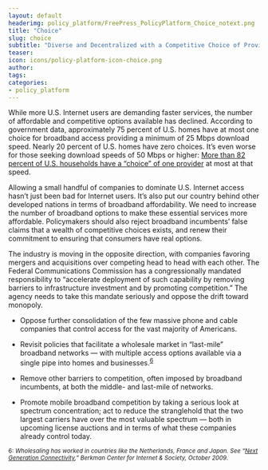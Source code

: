 ```yaml
---
layout: default
headerimg: policy_platform/FreePress_PolicyPlatform_Choice_notext.png
title: "Choice"
slug: choice
subtitle: "Diverse and Decentralized with a Competitive Choice of Providers"
teaser:
icon: icons/policy-platform-icon-choice.png
author:
tags:
categories:
- policy_platform
---
```

While more U.S. Internet users are demanding faster services, the number of affordable and competitive options available has declined. According to government data, approximately 75 percent of U.S. homes have at most one choice for broadband access providing a minimum of 25 Mbps download speed. Nearly 20 percent of U.S. homes have zero choices. It’s even worse for those seeking download speeds of 50 Mbps or higher: [More than 82 percent of U.S. households have a “choice” of one provider](https://www.fcc.gov/document/chairman-remarks-facts-and-future-broadband-competition) at most at that speed.

Allowing a small handful of companies to dominate U.S. Internet access hasn’t just been bad for Internet users. It’s also put our country behind other developed nations in terms of broadband affordability. We need to increase the number of broadband options to make these essential services more affordable. Policymakers should also reject broadband incumbents’ false claims that a wealth of competitive choices exists, and renew their commitment to ensuring that consumers have real options.

The industry is moving in the opposite direction, with companies favoring mergers and acquisitions over competing head to head with each other. The Federal Communications Commission has a congressionally mandated responsibility to “accelerate deployment of such capability by removing barriers to infrastructure investment and by promoting competition.” The agency needs to take this mandate seriously and oppose the drift toward monopoly.  

 * Oppose further consolidation of the few massive phone and cable companies that control access for the vast majority of Americans.

 * Revisit policies that facilitate a wholesale market in “last-mile” broadband networks — with multiple access options available via a single pipe into homes and businesses.<sup>[6](#6)<sup>

 * Remove other barriers to competition, often imposed by broadband incumbents, at both the middle- and last-mile of networks.

 * Promote mobile broadband competition by taking a serious look at spectrum concentration; act to reduce the stranglehold that the two largest carriers have over the most valuable spectrum — both in upcoming license auctions and in terms of what these companies already control today.  

<sub><a name="6">6</a>: *Wholesaling has worked in countries like the Netherlands, France and Japan. See “[Next Generation Connectivity](https://transition.fcc.gov/stage/pdf/Berkman_Center_Broadband_Study_13Oct09.pdf),” Berkman Center for Internet & Society, October 2009*.</sub>
